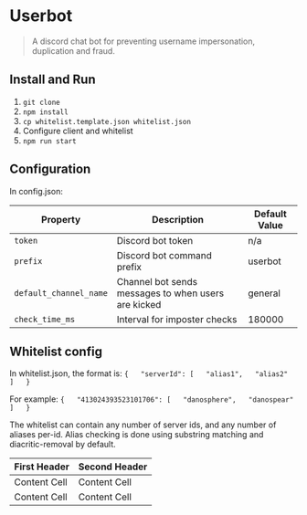 # Userbot
> A discord chat bot for preventing username impersonation, duplication and fraud.

## Install and Run

1. `git clone `
2. `npm install`
3. `cp whitelist.template.json whitelist.json`
4. Configure client and whitelist
5. `npm run start`

## Configuration
In config.json:

| Property | Description | Default Value |
| - | - | - |
| `token` | Discord bot token | n/a |
| `prefix` | Discord bot command prefix | userbot |
| `default_channel_name` | Channel bot sends messages to when users are kicked | general |
| `check_time_ms` | Interval for imposter checks | 180000

## Whitelist config
In whitelist.json, the format is:
`
{  
  "serverId": [  
    "alias1",  
    "alias2"  
  ]  
}
`

For example:
`
{  
  "413024393523101706": [  
    "danosphere",  
    "danospear"  
  ]  
}
`

The whitelist can contain any number of server ids, and any number of aliases per-id. Alias checking is done using substring matching and diacritic-removal by default.

| First Header  | Second Header |
| ------------- | ------------- |
| Content Cell  | Content Cell  |
| Content Cell  | Content Cell  |
